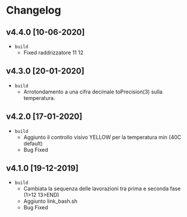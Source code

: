 # Changelog

<!-- ## Unreleased -->
<!-- Add new, unreleased items here. -->

## v4.4.0 [10-06-2020]
- `build`
  - Fixed raddrizzatore 11 12 

## v4.3.0 [20-01-2020]
- `build`
  - Arrotondamento a una cifra decimale toPrecision(3) sulla temperatura. 

## v4.2.0 [17-01-2020]
- `build`
  - Aggiunto il controllo visivo YELLOW per la temperatura min (40C default)
  - Bug Fixed

## v4.1.0 [19-12-2019]
- `build`
  - Cambiata la sequenza delle lavorazioni tra prima e seconda fase (1>12  13>END)
  - Aggiunto link_bash.sh
  - Bug Fixed 